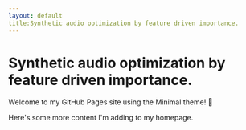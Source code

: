 ```yaml
---
layout: default
title:Synthetic audio optimization by feature driven importance.
---
```


# Synthetic audio optimization by feature driven importance.

Welcome to my GitHub Pages site using the Minimal theme! 🎉

Here's some more content I'm adding to my homepage.
